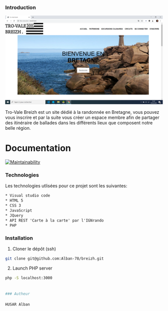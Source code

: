 ### Introduction

![Screenshot website](./.github/images/screenshot.png)

Tro-Vale Breizh est un site dédié à la randonnée en Bretagne, vous pouvez vous inscrire et par la suite vous créer
un espace membre afin de partager des itinéraire de ballades dans les différents lieux que composent notre belle région.


# Documentation

[![Maintainability](https://api.codeclimate.com/v1/badges/50b9331192d56bbd79f8/maintainability)](https://codeclimate.com/github/Alban-78/breizh/maintainability)


### Technologies

Les technologies utlisées pour ce projet sont les suivantes:

    * Visual studio code
    * HTML 5
    * CSS 3
    * JavaScript
    * JQuery 
    * API REST 'Carte à la carte' par l'IGNrando
    * PHP


### Installation

1. Cloner le dépôt (ssh)

```sh
git clone git@github.com:Alban-78/breizh.git

```

2. Launch PHP server

```sh
php -S localhost:3000


### Autheur

HUSAR Alban